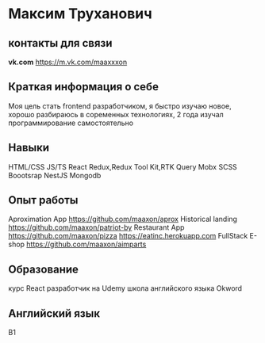 # Максим Труханович
## контакты для связи
**vk.com** https://m.vk.com/maaxxxon
## Краткая информация о себе
Моя цель стать frontend разработчиком, я быстро изучаю новое, хорошо разбираюсь в соременных технологиях, 2 года изучал программирование самостоятельно
## Навыки
HTML/CSS
JS/TS
React
Redux,Redux Tool Kit,RTK Query
Mobx
SCSS
Boootsrap
NestJS
Mongodb
## Опыт работы
Aproximation App
https://github.com/maaxon/aprox
Historical landing
https://github.com/maaxon/patriot-by
Restaurant App
https://github.com/maaxon/pizza
https://eatinc.herokuapp.com
FullStack E-shop
https://github.com/maaxon/aimparts
## Образование
курс React разработчик на Udemy
школа английского языка Okword
## Английский язык
B1
